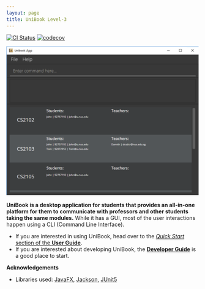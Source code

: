 ```yaml
---
layout: page
title: UniBook Level-3
---
```


[![CI Status](https://github.com/se-edu/addressbook-level3/workflows/Java%20CI/badge.svg)](https://github.com/AY2122S2-CS2103-W16-1/tp/actions)
[![codecov](https://codecov.io/gh/se-edu/addressbook-level3/branch/master/graph/badge.svg)](https://app.codecov.io/gh/AY2122S2-CS2103-W16-1/tp)

![Ui](images/Ui.png)

**UniBook is a desktop application for students that provides an all-in-one platform for them to communicate with professors and other students taking the same modules.** While it has a GUI, most of the user interactions happen using a CLI (Command Line Interface).

* If you are interested in using UniBook, head over to the [_Quick Start_ section of the **User Guide**](UserGuide.html#quick-start).
* If you are interested about developing UniBook, the [**Developer Guide**](DeveloperGuide.html) is a good place to start.


**Acknowledgements**

* Libraries used: [JavaFX](https://openjfx.io/), [Jackson](https://github.com/FasterXML/jackson), [JUnit5](https://github.com/junit-team/junit5)
